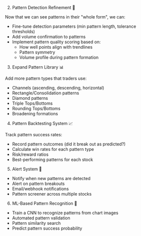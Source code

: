2. Pattern Detection Refinement 🎯

  Now that we can see patterns in their "whole form", we can:
  - Fine-tune detection parameters (min pattern length, tolerance thresholds)
  - Add volume confirmation to patterns
  - Implement pattern quality scoring based on:
    - How well points align with trendlines
    - Pattern symmetry
    - Volume profile during pattern formation

  3. Expand Pattern Library 📊

  Add more pattern types that traders use:
  - Channels (ascending, descending, horizontal)
  - Rectangle/Consolidation patterns
  - Diamond patterns
  - Triple Tops/Bottoms
  - Rounding Tops/Bottoms
  - Broadening formations

  4. Pattern Backtesting System 📈

  Track pattern success rates:
  - Record pattern outcomes (did it break out as predicted?)
  - Calculate win rates for each pattern type
  - Risk/reward ratios
  - Best-performing patterns for each stock

  5. Alert System 🔔

  - Notify when new patterns are detected
  - Alert on pattern breakouts
  - Email/webhook notifications
  - Pattern screener across multiple stocks

  6. ML-Based Pattern Recognition 🤖

  - Train a CNN to recognize patterns from chart images
  - Automated pattern validation
  - Pattern similarity search
  - Predict pattern success probability